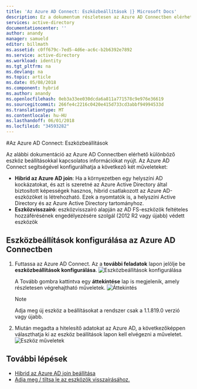```yaml
---
title: 'Az Azure AD Connect: Eszközbeállítások |} Microsoft Docs'
description: Ez a dokumentum részletesen az Azure AD Connectben elérhető eszközök beállításai
services: active-directory
documentationcenter: ''
author: anandy
manager: samueld
editor: billmath
ms.assetid: c0ff679c-7ed5-4d6e-ac6c-b2b6392e7892
ms.service: active-directory
ms.workload: identity
ms.tgt_pltfrm: na
ms.devlang: na
ms.topic: article
ms.date: 05/08/2018
ms.component: hybrid
ms.author: anandy
ms.openlocfilehash: 0eb3a33ee030dcda6a811a771578c9e976e36619
ms.sourcegitcommit: 266fe4c2216c0420e415d733cd3abbf94994533d
ms.translationtype: MT
ms.contentlocale: hu-HU
ms.lasthandoff: 06/01/2018
ms.locfileid: "34593282"
---
```

#<a name="azure-ad-connect-device-options"></a>Az Azure AD Connect: Eszközbeállítások

Az alábbi dokumentáció az Azure AD Connectben elérhető különböző eszköz beállításokkal kapcsolatos információkat nyújt. Az Azure AD Connect segítségével konfigurálhatja a következő két műveleteket: 
* **Hibrid az Azure AD join**: Ha a környezetben egy helyszíni AD kockázatokat, és azt is szeretné az Azure Active Directory által biztosított képességek hasznos, hibrid csatlakozott az Azure AD-eszközöket is létrehozható. Ezek a nyomtatók is, a helyszíni Active Directory és az Azure Active Directory tartományhoz.
* **Eszközvisszaíró**: eszközvisszaíró alapján az AD FS-eszközök feltételes hozzáférésének engedélyezésére szolgál (2012 R2 vagy újabb) védett eszközök

## <a name="configure-device-options-in-azure-ad-connect"></a>Eszközbeállítások konfigurálása az Azure AD Connectben

1.  Futtassa az Azure AD Connect. Az a **további feladatok** lapon jelölje be **eszközbeállítások konfigurálása**.
    ![Eszközbeállítások konfigurálása](./media/active-directory-aadconnect-device-options/deviceoptions.png) 

    A Tovább gombra kattintva egy **áttekintése** lap is megjelenik, amely részletesen végrehajtható műveletek.
    ![Áttekintés](./media/active-directory-aadconnect-device-options/deviceoverview.png)

    >[!NOTE]
    > Adja meg új eszköz a beállításokat a rendszer csak a 1.1.819.0 verzió vagy újabb.

2.  Miután megadta a hitelesítő adatokat az Azure AD, a következőképpen választhatja ki az eszköz beállítások lapon kell elvégezni a műveletet.
    ![Eszköz műveletek](./media/active-directory-aadconnect-device-options/deviceoptionsselection.png)

## <a name="next-steps"></a>További lépések

* [Hibrid az Azure AD join beállítása](../device-management-hybrid-azuread-joined-devices-setup.md)
* [Adja meg / tiltsa le az eszközök visszaírásához.](./active-directory-aadconnect-feature-device-writeback.md)

